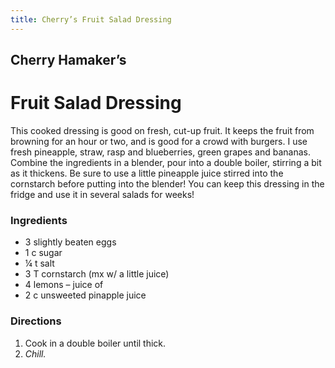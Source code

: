 ```yaml
---
title: Cherry’s Fruit Salad Dressing
---
```


## Cherry Hamaker’s

# Fruit Salad Dressing

This cooked dressing is good on fresh, cut-up fruit.  It keeps the fruit from browning for an hour or two, and is good for a crowd with burgers. I use fresh pineapple, straw, rasp and blueberries, green grapes and bananas.  Combine the ingredients in a blender, pour into a double boiler, stirring a bit as it thickens. Be sure to use a little pineapple juice stirred into the cornstarch before putting into the blender! You can keep this dressing in the fridge and use it in several salads for weeks!

### Ingredients

- <qu>3</qu> slightly beaten eggs
- <qu>1 c</qu> sugar
- <qu>¼ t</qu> salt
- <qu>3 T</qu> cornstarch (mx w/ a little juice)
- <qu>4</qu> lemons &ndash; juice of
- <qu>2 c</qu> unsweeted pinapple juice

### Directions

1. Cook in a double boiler until thick.
2. *Chill.*